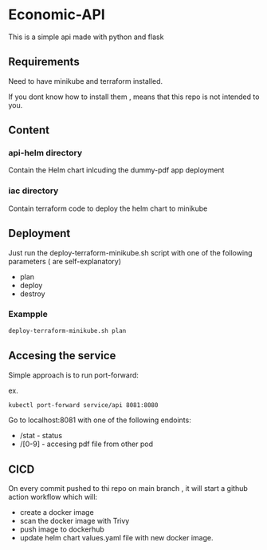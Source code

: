 # Economic-API

This is a simple api made with python and flask

## Requirements

Need to have minikube and terraform installed.

If you dont know how to install them , means that this repo is not intended to you.


## Content

### api-helm directory
Contain the Helm chart inlcuding the dummy-pdf app deployment

### iac directory

Contain terraform code to deploy the helm chart to minikube

## Deployment

Just run the deploy-terraform-minikube.sh script with one of the following parameters ( are self-explanatory)
- plan
- deploy
- destroy
### Exampple
```bash
deploy-terraform-minikube.sh plan
```
## Accesing the service

Simple approach is to run port-forward:

ex. 
```bash
kubectl port-forward service/api 8081:8080
```

Go to localhost:8081 with one of the following endoints:

- /stat - status
-  /[0-9] - accesing pdf file from other pod

## CICD 

On every commit pushed to thi repo on main branch , it will start a github action workflow which will:
- create a docker image
- scan the docker image with Trivy
- push image to dockerhub
- update helm chart values.yaml file with new docker image.
